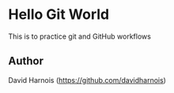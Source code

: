 # Hello Git World

This is to practice git and GitHub workflows

## Author
David Harnois (https://github.com/davidharnois)
